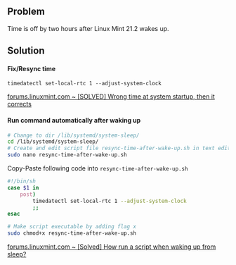 ## Problem

Time is off by two hours after Linux Mint 21.2 wakes up.

## Solution

#### Fix/Resync time

    timedatectl set-local-rtc 1 --adjust-system-clock
    
[forums.linuxmint.com ~ [SOLVED] Wrong time at system startup, then it corrects](https://forums.linuxmint.com/viewtopic.php?t=313030)

#### Run command automatically after waking up

```sh
# Change to dir /lib/systemd/system-sleep/
cd /lib/systemd/system-sleep/
# Create and edit script file resync-time-after-wake-up.sh in text editor nano
sudo nano resync-time-after-wake-up.sh
```
Copy-Paste following code into `resync-time-after-wake-up.sh`
```sh
#!/bin/sh
case $1 in
    post)
        timedatectl set-local-rtc 1 --adjust-system-clock
        ;;
esac
```

```sh
# Make script executable by adding flag x
sudo chmod+x resync-time-after-wake-up.sh
```

[forums.linuxmint.com ~ [Solved] How run a script when waking up from sleep?](https://forums.linuxmint.com/viewtopic.php?p=1526566#p1526566)
